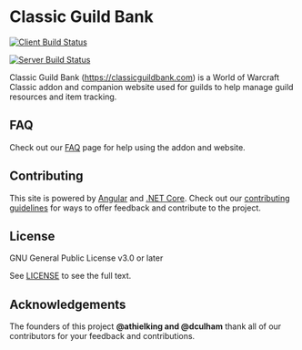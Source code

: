 # Classic Guild Bank

[![Client Build Status](https://dev.azure.com/requestjockey/501%20Software/_apis/build/status/ClassicGuildBank/ClassicGuildBank-CI?branchName=master)](https://dev.azure.com/requestjockey/501%20Software/_build/latest?definitionId=17&branchName=master)

[![Server Build Status](https://dev.azure.com/requestjockey/501%20Software/_apis/build/status/ClassicGuildBank-Api?branchName=master)](https://dev.azure.com/requestjockey/501%20Software/_build/latest?definitionId=9&branchName=master)

Classic Guild Bank (https://classicguildbank.com) is a World of Warcraft Classic addon and companion website used for guilds to help manage guild resources and item tracking.

## FAQ
Check out our [FAQ](/FAQ.md) page for help using the addon and website.

## Contributing

This site is powered by [Angular](https://angular.io) and [.NET Core](https://docs.microsoft.com/en-us/dotnet/core/).  Check out our [contributing guidelines](/CONTRIBUTING.md) for ways to offer feedback and contribute to the project.

## License

GNU General Public License v3.0 or later

See [LICENSE](/LICENSE) to see the full text.

## Acknowledgements

The founders of this project  **@athielking and @dculham** thank all of our contributors for your feedback and contributions.